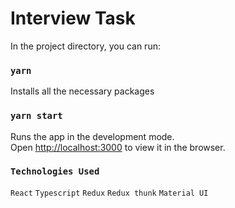 # Interview Task

In the project directory, you can run:

### `yarn `

Installs all the necessary packages

### `yarn start`

Runs the app in the development mode.\
Open [http://localhost:3000](http://localhost:3000) to view it in the browser.


### `Technologies Used `

`React`
`Typescript`
`Redux`
`Redux thunk`
`Material UI`






